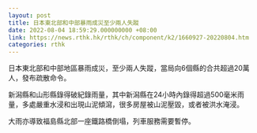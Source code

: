 ```yaml
---
layout: post
title: 日本東北部和中部暴雨成災至少兩人失蹤
date: 2022-08-04 18:59:29.000000000 +08:00
link: https://news.rthk.hk/rthk/ch/component/k2/1660927-20220804.htm
categories: rthk
---
```


日本東北部和中部地區暴雨成災，至少兩人失蹤，當局向6個縣的合共超過20萬人，發布疏散命令。

新潟縣和山形縣錄得破紀錄雨量，其中新潟縣在24小時內錄得超過500毫米雨量，多處嚴重水浸和出現山泥傾瀉，很多房屋被山泥壓毀，或者被洪水淹浸。

大雨亦導致福島縣北部一座鐵路橋倒塌，列車服務需要暫停。

